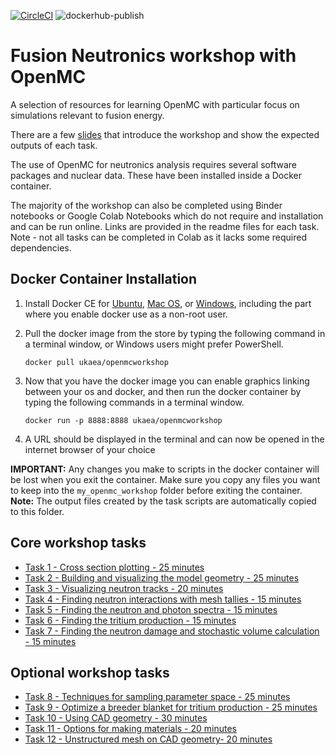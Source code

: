 
[![CircleCI](https://circleci.com/gh/ukaea/openmc_workshop.svg?style=svg)](https://circleci.com/gh/ukaea/openmc_workshop)
![dockerhub-publish](https://github.com/ukaea/openmc_workshop/workflows/dockerhub-publish/badge.svg)


# Fusion Neutronics workshop with OpenMC
A selection of resources for learning OpenMC with particular focus on simulations relevant to fusion energy.

There are a few [slides](https://slides.com/openmc_workshop/neutronics_workshop) that introduce the workshop and show the expected outputs of each task.

The use of OpenMC for neutronics analysis requires several software packages and nuclear data. These have been installed inside a Docker container.

The majority of the workshop can also be completed using Binder notebooks or Google Colab Notebooks which do not require and installation and can be run online. Links are provided in the readme files for each task. Note - not all tasks can be completed in Colab as it lacks some required dependencies.

## Docker Container Installation

1. Install Docker CE for [Ubuntu](https://docs.docker.com/install/linux/docker-ce/ubuntu/), [Mac OS](https://store.docker.com/editions/community/docker-ce-desktop-mac), or [Windows](https://hub.docker.com/editions/community/docker-ce-desktop-windows), including the part where you enable docker use as a non-root user.

2. Pull the docker image from the store by typing the following command in a terminal window, or Windows users might prefer PowerShell.

    ```docker pull ukaea/openmcworkshop```

3. Now that you have the docker image you can enable graphics linking between your os and docker, and then run the docker container by typing the following commands in a terminal window.

    ```docker run -p 8888:8888 ukaea/openmcworkshop```

4. A URL should be displayed in the terminal and can now be opened in the internet browser of your choice

**IMPORTANT:** Any changes you make to scripts in the docker container will be lost when you exit the container. Make sure you copy any files you want to keep into the ```my_openmc_workshop``` folder before exiting the container. **Note:** The output files created by the task scripts are automatically copied to this folder.

## Core workshop tasks

- [Task 1 - Cross section plotting - 25 minutes](https://github.com/ukaea/openmc_workshop/tree/master/tasks/task_1)
- [Task 2 - Building and visualizing the model geometry - 25 minutes](https://github.com/ukaea/openmc_workshop/tree/master/tasks/task_2)
- [Task 3 - Visualizing neutron tracks - 20 minutes](https://github.com/ukaea/openmc_workshop/tree/master/tasks/task_3)
- [Task 4 - Finding neutron interactions with mesh tallies - 15 minutes](https://github.com/ukaea/openmc_workshop/tree/master/tasks/task_4)
- [Task 5 - Finding the neutron and photon spectra - 15 minutes](https://github.com/ukaea/openmc_workshop/tree/master/tasks/task_5)
- [Task 6 - Finding the tritium production - 15 minutes](https://github.com/ukaea/openmc_workshop/tree/master/tasks/task_6)
- [Task 7 - Finding the neutron damage and stochastic volume calculation - 15 minutes](https://github.com/ukaea/openmc_workshop/tree/master/tasks/task_7)

## Optional workshop tasks

- [Task 8 - Techniques for sampling parameter space - 25 minutes](https://github.com/ukaea/openmc_workshop/tree/master/tasks/task_8)
- [Task 9 - Optimize a breeder blanket for tritium production - 25 minutes](https://github.com/ukaea/openmc_workshop/tree/master/tasks/task_9)
- [Task 10 - Using CAD geometry - 30 minutes](https://github.com/ukaea/openmc_workshop/tree/master/tasks/task_10)
- [Task 11 - Options for making materials - 20 minutes](https://github.com/ukaea/openmc_workshop/tree/master/tasks/task_11)
- [Task 12 - Unstructured mesh on CAD geometry- 20 minutes](https://github.com/ukaea/openmc_workshop/tree/master/tasks/task_12)

&ensp;
